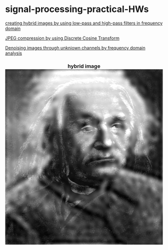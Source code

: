 # signal-processing-practical-HWs
[creating hybrid images by using low-pass and high-pass filters in frequency domain](https://github.com/amir-haji/signal-processing-practical-HWs/blob/master/1.%20Hybrid%20Images/hybrid_images.ipynb)

[JPEG compression by using Discrete Cosine Transform](https://github.com/amir-haji/signal-processing-practical-HWs/blob/master/2.%20Final%20Project/Project.ipynb)

[Denoising images through unkniown channels by frequency domain analysis](https://github.com/amir-haji/signal-processing-practical-HWs/blob/master/2.%20Final%20Project/Project.ipynb)

<h3 align="center">
  hybrid image
  <img src="1.%20Hybrid%20Images/hybrid_image.png" width="600">
</h3>
